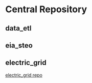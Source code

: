 # Central Repository

## data_etl

## eia_steo

## electric_grid
[electric_grid repo](https://github.com/project-joules/electric_grid)
